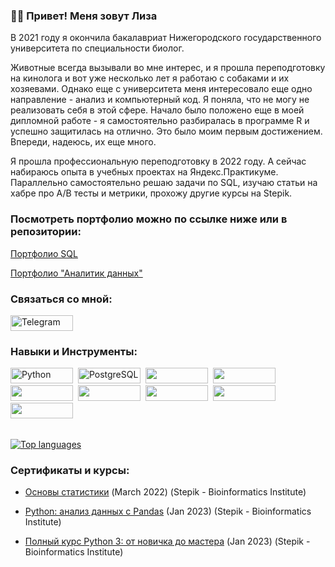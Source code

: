 ### :woman_technologist: Привет! Меня зовут Лиза 
  В 2021 году я окончила бакалавриат Нижегородского государственного университета по специальности биолог.
  
 Животные всегда вызывали во мне интерес, и я прошла переподготовку на кинолога и вот уже несколько лет я работаю с собаками и их хозяевами. Однако еще с университета меня интересовало еще одно направление - анализ и компьютерный код. Я поняла, что не могу не реализовать себя в этой сфере. Начало было положено еще в моей дипломной работе - я самостоятельно разбиралась в программе R и успешно защитилась на отлично. Это было моим первым достижением. Впереди, надеюсь, их еще много.

Я прошла профессиональную переподготовку в 2022 году. А сейчас набираюсь опыта в учебных проектах на Яндекс.Практикуме. Параллельно самостоятельно решаю задачи по SQL, изучаю статьи на хабре про А/В тесты и метрики, прохожу другие курсы на Stepik.


### Посмотреть портфолио можно по ссылке ниже или в репозитории:

[Портфолио SQL](https://github.com/baescani/MY-SQL-portfolio)
  
[Портфолио "Аналитик данных"](https://github.combaescani/data_analyst_portfolio)

### Связаться со мной: 

  <a href="https://t.me/baescani">
    <img src="https://pbs.twimg.com/profile_banners/884842229730344961/1500142793/1500x500" alt="Telegram" width="100" height="25"/>
  </a>

[comment]: <  - :computer: I unload, transform, and clean up data using SQL queries.>

[comment]: <  - :memo: I calculate the key metrics of the company's work and evaluate their significance.>
  
[comment]: <  - :chart_with_upwards_trend: I help businesses make decisions based on data>
  
[comment]: <  - :bar_chart: Creating dashboards using Tableau>

[comment]: < - :zap: I spend my free time reading scientific articles and solving problems>

[comment]: < - :mailbox:How to reach me: [![Linkedin Badge](https://img.shields.io/badge/-kakbar-blue?style=flat&logo=Linkedin&logoColor=white)](your-linkedin-url)>
  


### Навыки и Инструменты: 
<div id="header" align="left">
  <img src="https://camo.githubusercontent.com/a1b2dac5667822ee0d98ae6d799da61987fd1658dfeb4d2ca6e3c99b1535ebd8/68747470733a2f2f696d672e736869656c64732e696f2f62616467652f707974686f6e2d3336373041303f7374796c653d666f722d7468652d6261646765266c6f676f3d707974686f6e266c6f676f436f6c6f723d666664643534" title="MySQL" alt="Python" width="100" height="25"/>&nbsp;
  <img src="https://camo.githubusercontent.com/29e7fc6c62f61f432d3852fbfa4190ff07f397ca3bde27a8196bcd5beae3ff77/68747470733a2f2f696d672e736869656c64732e696f2f62616467652f706f7374677265732d2532333331363139322e7376673f7374796c653d666f722d7468652d6261646765266c6f676f3d706f737467726573716c266c6f676f436f6c6f723d7768697465" title="PostgreSQL" alt="PostgreSQL" width="100" height="25"/>&nbsp;
  <img src="https://camo.githubusercontent.com/e922b45bfb79029cf4436e255b0d17b00b651e13b24f1751a9f87b14055fb4b1/68747470733a2f2f696d672e736869656c64732e696f2f62616467652f6a7570797465722d2532334641304630302e7376673f7374796c653d666f722d7468652d6261646765266c6f676f3d6a757079746572266c6f676f436f6c6f723d7768697465"  width="100" height="25"/>&nbsp;
  <img src="https://camo.githubusercontent.com/2f9c3edd9ff2d48dd262b930c3f5faf9d5956ae61661f2df1d4c941f143d36c8/68747470733a2f2f696d672e736869656c64732e696f2f62616467652f506c6f746c792d2532333346344637352e7376673f7374796c653d666f722d7468652d6261646765266c6f676f3d706c6f746c79266c6f676f436f6c6f723d7768697465" width="100" height="25"/>&nbsp;
  <img src="https://camo.githubusercontent.com/e70497c8ce44be13c11100d9ca6cd835a78ef716df5b4385c44ada096dec357a/68747470733a2f2f696d672e736869656c64732e696f2f62616467652f53636950792d2532333043353541352e7376673f7374796c653d666f722d7468652d6261646765266c6f676f3d7363697079266c6f676f436f6c6f723d257768697465" width="100" height="25"/>&nbsp;
  <img src="https://camo.githubusercontent.com/a1c5e9056e3be1e1058d8517b025af60f61f75395a78245776db71a7703aff9c/68747470733a2f2f696d672e736869656c64732e696f2f62616467652f6e756d70792d2532333031333234332e7376673f7374796c653d666f722d7468652d6261646765266c6f676f3d6e756d7079266c6f676f436f6c6f723d7768697465" width="100" height="25"/>&nbsp;
  <img src="https://camo.githubusercontent.com/b310667470594171440f9b80f624787ea58555296d88af177788509b0d73a40b/68747470733a2f2f696d672e736869656c64732e696f2f62616467652f73716c6974652d2532333037343035652e7376673f7374796c653d666f722d7468652d6261646765266c6f676f3d73716c697465266c6f676f436f6c6f723d7768697465" width="100" height="25"/>&nbsp;
  <img src="https://camo.githubusercontent.com/f737c8a9e60949e59f80fcca0b0019df76efb3c8ae56d38736bb93e44b447000/68747470733a2f2f696d672e736869656c64732e696f2f62616467652f70616e6461732d2532333135303435382e7376673f7374796c653d666f722d7468652d6261646765266c6f676f3d70616e646173266c6f676f436f6c6f723d7768697465" width="100" height="25"/>&nbsp;
  <img src="https://camo.githubusercontent.com/1b1a1740cefbf2af3fa3573461dfaa66f314a9c10671d00293060d455e1659a3/68747470733a2f2f696d672e736869656c64732e696f2f62616467652f5461626c6561752d4539373632373f7374796c653d666f722d7468652d6261646765266c6f676f3d5461626c656175266c6f676f436f6c6f723d7768697465" width="100" height="25"/>&nbsp;

##   

[![Top languages](https://github-readme-stats.vercel.app/api/top-langs/?username=baescani&layout=compact)](https://github.com/zhuravleva-ekaterina/github-readme-stats)

</div> 


### Сертификаты и курсы:
    
  - [Основы статистики](https://stepik.org/cert/1424934) (March 2022) (Stepik - Bioinformatics Institute)
    
  - [Python: анализ данных c Pandas](https://stepik.org/cert/1900472) (Jan 2023) (Stepik - Bioinformatics Institute)

  - [Полный курс Python 3: от новичка до мастера](https://stepik.org/cert/1903099) (Jan 2023) (Stepik - Bioinformatics Institute)

</details>
